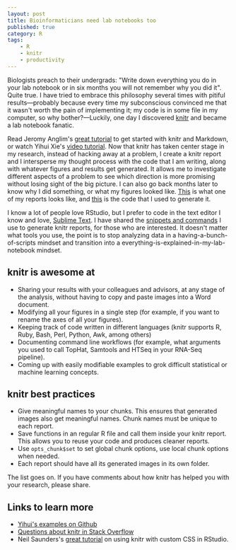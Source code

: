 ```yaml
---
layout: post
title: Bioinformaticians need lab notebooks too
published: true
category: R
tags:
    - R
    - knitr
    - productivity
---
```


Biologists preach to their undergrads: "Write down everything you do in your lab notebook or in six months you will not remember why you did it". Quite true. I have tried to embrace this philosophy several times with pitiful results—probably because every time my subconscious convinced me that it wasn't worth the pain of implementing it; my code is in some file in my computer, so why bother?—Luckily, one day I discovered [knitr][] and became a lab notebook fanatic.

<!--excerpt-->

Read Jeromy Anglim's [great tutorial][jeromy_tutorial] to get started with knitr and Markdown, or watch Yihui Xie's [video tutorial][yihui_vid]. Now that knitr has taken center stage in my research, instead of hacking away at a problem, I create a knitr report and I intersperse my thought process with the code that I am writing, along with whatever figures and results get generated. It allows me to investigate different aspects of a problem to see which direction is more promising without losing sight of the big picture. I can also go back months later to know why I did something, or what my figures looked like. [This][live_sample_report] is what one of my reports looks like, and [this][code_sample_report] is the code that I used to generate it.

I know a lot of people love RStudio, but I prefer to code in the text editor I know and love, [Sublime Text][sublime]. I have shared the [snippets and commands][knitr_reports] I use to generate knitr reports, for those who are interested. It doesn't matter what tools you use, the point is to stop analyzing data in a having-a-bunch-of-scripts mindset and transition into a everything-is-explained-in-my-lab-notebook mindset.

## knitr is awesome at

* Sharing your results with your colleagues and advisors, at any stage of the analysis, without having to copy and paste images into a Word document.
* Modifying all your figures in a single step (for example, if you want to rename the axes of all your figures).
* Keeping track of code written in different languages (knitr supports R, Ruby, Bash, Perl, Python, Awk, among others)
* Documenting command line workflows (for example, what arguments you used to call TopHat, Samtools and HTSeq in your RNA-Seq pipeline).
* Coming up with easily modifiable examples to grok difficult statistical or machine learning concepts.

## knitr best practices
* Give meaningful names to your chunks. This ensures that generated images also get meaningful names. Chunk names must be unique to each report.
* Save functions in an regular R file and call them inside your knitr report. This allows you to reuse your code and produces cleaner reports.
* Use `opts_chunk$set` to set global chunk options, use local chunk options when needed.
* Each report should have all its generated images in its own folder.

The list goes on. If you have comments about how knitr has helped you with your research, please share.

## Links to learn more
* [Yihui's examples on Github][yihui_examples]
* [Questions about knitr in Stack Overflow][so_knitr]
* Neil Saunders's [great tutorial][css-in-rstudio] on using knitr with custom CSS in RStudio.

[knitr_reports]: https://github.com/nachocab/knitr_reports
[yihui_examples]: https://github.com/yihui/knitr-examples
[yihui_vid]: http://www.screenr.com/qcv8
[so_knitr]: http://stackoverflow.com/questions/tagged/knitr
[sublime]: http://www.sublimetext.com/
[knitr]: http://yihui.name/knitr/
[knitr_readme]: https://github.com/yihui/knitr#readme
[jeromy_tutorial]: http://jeromyanglim.blogspot.com.es/2012/05/getting-started-with-r-markdown-knitr.html
[live_sample_report]: http://htmlpreview.github.com/?https://github.com/nachocab/knitr_reports/blob/master/example_reports/sample_report.html
[code_sample_report]: https://github.com/nachocab/knitr_reports/blob/master/example_reports/sample_report.Rmd
[live_basic_usage]: http://htmlpreview.github.com/?https://github.com/nachocab/knitr_reports/blob/master/example_reports/basic_usage.html
[markdown]: http://daringfireball.net/projects/markdown/syntax
[css-in-rstudio]: https://nsaunders.wordpress.com/2012/08/27/custom-css-for-html-generated-using-rstudio/

